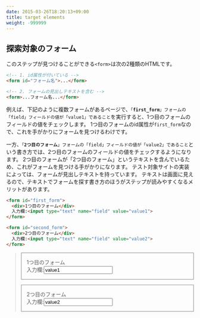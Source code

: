 ```yaml
---
date: 2015-03-26T18:20:13+09:00
title: target elements
weight: -999999
---
```


## 探索対象のフォーム

このステップが見つけることができる`<form>`は次の2種類のHTMLです。

```html
<!-- 1. id属性が付いている -->
<form id="フォーム名">...</form>

<!-- 2. フォームの見出しテキストを含む -->
<form>...フォーム名...</form>
```

例えば、下記のように複数フォームがあるページで、<code>「**first_form**」フォームの「field」フィールドの値が「value1」であること</code>を実行すると、1つ目のフォームのフィールドの値をチェックします。
1つ目のフォームのid属性が`first_form`なので、これを手がかりにフォームを見つけるわけです。

一方、<code>「**2つ目のフォーム**」フォームの「field」フィールドの値が「value2」であること</code>という書き方では、2つ目のフォームのフィールドの値をチェックするようになります。
2つ目のフォームが「2つ目のフォーム」というテキストを含んでいるため、これがフォームを見つける手がかりになります。
テスト対象サイトの実装によっては、フォームが見出しテキストを持っています。
テキストは画面に見えるので、テキストでフォームを探す書き方のほうがステップが読みやすくなるメリットがあります。

```html
<form id="first_form">
  <div>1つ目のフォーム</div>
  入力欄:<input type="text" name="field" value="value1">
</form>

<form id="second_form">
  <div>2つ目のフォーム</div>
  入力欄:<input type="text" name="field" value="value2">
</form>
```

<blockquote>
<form id="first_form" style="border: 1px solid gray; padding: 1em;">
  <div>1つ目のフォーム</div>
  入力欄:<input type="text" name="field" value="value1">
</form>

<form id="second_form" style="border: 1px solid gray; padding: 1em;">
  <div>2つ目のフォーム</div>
  入力欄:<input type="text" name="field" value="value2">
</form>
</blockquote>
